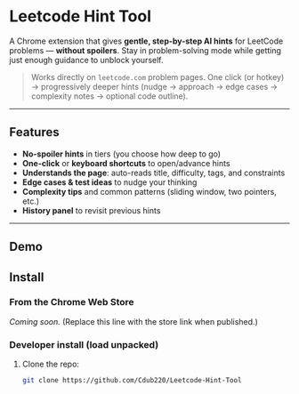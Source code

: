 # Leetcode Hint Tool

A Chrome extension that gives **gentle, step-by-step AI hints** for LeetCode problems — **without spoilers**. Stay in problem-solving mode while getting just enough guidance to unblock yourself.

> Works directly on `leetcode.com` problem pages. One click (or hotkey) → progressively deeper hints (nudge → approach → edge cases → complexity notes → optional code outline).

---

## Features

- **No-spoiler hints** in tiers (you choose how deep to go)
- **One-click** or **keyboard shortcuts** to open/advance hints
- **Understands the page**: auto-reads title, difficulty, tags, and constraints
- **Edge cases & test ideas** to nudge your thinking
- **Complexity tips** and common patterns (sliding window, two pointers, etc.)
- **History panel** to revisit previous hints

---

## Demo


## Install

### From the Chrome Web Store
_Coming soon._ (Replace this line with the store link when published.)

### Developer install (load unpacked)
1. Clone the repo:
   ```bash
   git clone https://github.com/Cdub220/Leetcode-Hint-Tool

